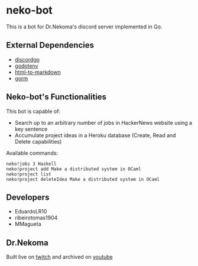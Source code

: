 # neko-bot

This is a bot for Dr.Nekoma's discord server implemented in Go.

## External Dependencies

- [discordgo](https://github.com/bwmarrin/discordgo)
- [godotenv](https://github.com/joho/godotenv)
- [html-to-markdown](https://pkg.go.dev/github.com/JohannesKaufmann/html-to-markdown)
- [gorm](https://gorm.io/index.html)

## Neko-bot's Functionalities

This bot is capable of:

- Search up to an arbitrary number of jobs in HackerNews website using a key sentence
- Accumulate project ideas in a Heroku database (Create, Read and Delete capabilities)

Available commands:

```
neko!jobs 3 Haskell
neko!project add Make a distributed system in OCaml
neko!project list
neko!project deleteIdea Make a distributed system in OCaml
```

## Developers

- EduardoLR10
- ribeirotomas1904
- MMagueta

## Dr.Nekoma

Built live on [twitch](https://www.twitch.tv/drnekoma) and archived on [youtube](https://www.youtube.com/channel/UCMyzdYsPiBU3xoqaOeahr6Q)
